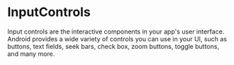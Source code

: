 # InputControls
Input controls are the interactive components in your app's user interface. Android provides a wide variety of controls you can use in your UI, such as buttons, text fields, seek bars, check box, zoom buttons, toggle buttons, and many more.
